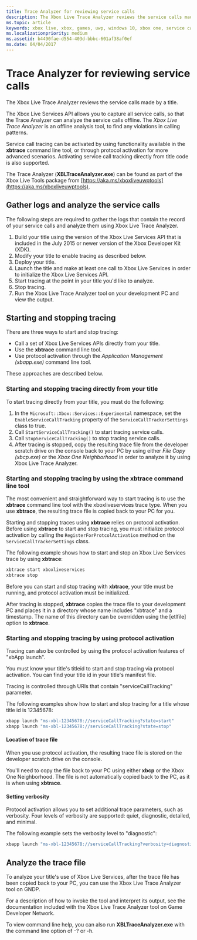```yaml
---
title: Trace Analyzer for reviewing service calls
description: The Xbox Live Trace Analyzer reviews the service calls made by a title.
ms.topic: article
keywords: xbox live, xbox, games, uwp, windows 10, xbox one, service calls, testing, trace analyzer
ms.localizationpriority: medium
ms.assetid: b4490fae-d554-403d-bbbc-601af38af0ef
ms.date: 04/04/2017
---
```


# Trace Analyzer for reviewing service calls

The Xbox Live Trace Analyzer reviews the service calls made by a title.

The Xbox Live Services API allows you to capture all service calls, so that the Trace Analyzer can analyze the service calls offline.
The *Xbox Live Trace Analyzer* is an offline analysis tool, to find any violations in calling patterns.

Service call tracing can be activated by using functionality available in the **xbtrace** command line tool, or through protocol activation for more advanced scenarios.
Activating service call tracking directly from title code is also supported.

The Trace Analyzer (**XBLTraceAnalyzer.exe**) can be found as part of the Xbox Live Tools package from [https://aka.ms/xboxliveuwptools](https://aka.ms/xboxliveuwptools).


## Gather logs and analyze the service calls

The following steps are required to gather the logs that contain the record of your service calls and analyze them using Xbox Live Trace Analyzer.

1.  Build your title using the version of the Xbox Live Services API that is included in the July 2015 or newer version of the Xbox Developer Kit (XDK).
2.  Modify your title to enable tracing as described below.
3.  Deploy your title.
4.  Launch the title and make at least one call to Xbox Live Services in order to initialize the Xbox Live Services API.
5.  Start tracing at the point in your title you'd like to analyze.
6.  Stop tracing.
7.  Run the Xbox Live Trace Analyzer tool on your development PC and view the output.


## Starting and stopping tracing

There are three ways to start and stop tracing:
* Call a set of Xbox Live Services APIs directly from your title.
* Use the **xbtrace** command line tool.
* Use protocol activation through the *Application Management (xbapp.exe)* command line tool.

These approaches are described below.


### Starting and stopping tracing directly from your title

To start tracing directly from your title, you must do the following:

1.  In the `Microsoft::Xbox::Services::Experimental` namespace, set the `EnableServiceCallTracking` property of the `ServiceCallTrackerSettings` class to true.
2.  Call `StartServiceCallTracking()` to start tracing service calls.
3.  Call `StopServiceCallTracking()` to stop tracing service calls.
4.  After tracing is stopped, copy the resulting trace file from the developer scratch drive on the console back to your PC by using either *File Copy (xbcp.exe)* or the *Xbox One Neighborhood* in order to analyze it by using Xbox Live Trace Analyzer.


### Starting and stopping tracing by using the xbtrace command line tool

The most convenient and straightforward way to start tracing is to use the **xbtrace** command line tool with the xboxliveservices trace type.
When you use **xbtrace**, the resulting trace file is copied back to your PC for you.

Starting and stopping traces using **xbtrace** relies on protocol activation.
Before using **xbtrace** to start and stop tracing, you must initialize protocol activation by calling the `RegisterForProtcolActivation` method on the `ServiceCallTrackerSettings` class.

The following example shows how to start and stop an Xbox Live Services trace by using **xbtrace**:


```cmd
xbtrace start xboxliveservices
xbtrace stop
```

Before you can start and stop tracing with **xbtrace**, your title must be running, and protocol activation must be initialized.

After tracing is stopped, **xbtrace** copies the trace file to your development PC and places it in a directory whose name includes "xbtrace" and a timestamp.
The name of this directory can be overridden using the \[etlfile\] option to **xbtrace**.


### Starting and stopping tracing by using protocol activation

Tracing can also be controlled by using the protocol activation features of "xbApp launch".

You must know your title's titleid to start and stop tracing via protocol activation.
You can find your title id in your title's manifest file.

Tracing is controlled through URIs that contain "serviceCallTracking" parameter.

The following examples show how to start and stop tracing for a title whose title id is 12345678:

```cmd
xbapp launch "ms-xbl-12345678://serviceCallTracking?state=start"
xbapp launch "ms-xbl-12345678://serviceCallTracking?state=stop"
```


#### Location of trace file

When you use protocol activation, the resulting trace file is stored on the developer scratch drive on the console.

You'll need to copy the file back to your PC using either **xbcp** or the Xbox One Neighborhood.
The file is not automatically copied back to the PC, as it is when using **xbtrace**.


#### Setting verbosity

Protocol activation allows you to set additional trace parameters, such as verbosity.
Four levels of verbosity are supported: quiet, diagnostic, detailed, and minimal.

The following example sets the verbosity level to "diagnostic":

```cmd
xbapp launch "ms-xbl-12345678://serviceCallTracking?verbosity=diagnostic"
```


## Analyze the trace file

To analyze your title's use of Xbox Live Services, after the trace file has been copied back to your PC, you can use the Xbox Live Trace Analyzer tool on GNDP.

For a description of how to invoke the tool and interpret its output, see the documentation included with the Xbox Live Trace Analyzer tool on Game Developer Network.

To view command line help, you can also run **XBLTraceAnalyzer.exe** with the command line option of -? or -h.

